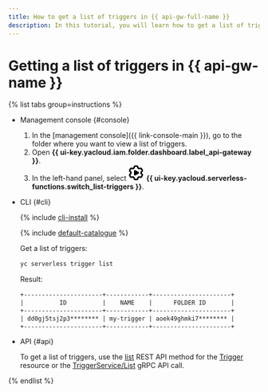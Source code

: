 ```yaml
---
title: How to get a list of triggers in {{ api-gw-full-name }}
description: In this tutorial, you will learn how to get a list of triggers in {{ api-gw-full-name }}.
---
```


# Getting a list of triggers in {{ api-gw-name }}

{% list tabs group=instructions %}

- Management console {#console}

    1. In the [management console]({{ link-console-main }}), go to the folder where you want to view a list of triggers.
    1. Open **{{ ui-key.yacloud.iam.folder.dashboard.label_api-gateway }}**.
    1. In the left-hand panel, select ![image](../../../_assets/console-icons/gear-play.svg) **{{ ui-key.yacloud.serverless-functions.switch_list-triggers }}**.

- CLI {#cli}

    {% include [cli-install](../../../_includes/cli-install.md) %}

    {% include [default-catalogue](../../../_includes/default-catalogue.md) %}

    Get a list of triggers:

    ```bash
    yc serverless trigger list
    ```

    Result:

    ```text
    +----------------------+------------+----------------------+
    |          ID          |    NAME    |      FOLDER ID       |
    +----------------------+------------+----------------------+
    | dd0gj5tsj2p3******** | my-trigger | aoek49ghmki7******** |
    +----------------------+------------+----------------------+
    ```

- API {#api}

  To get a list of triggers, use the [list](../../triggers/api-ref/Trigger/list.md) REST API method for the [Trigger](../../triggers/api-ref/Trigger/index.md) resource or the [TriggerService/List](../../triggers/api-ref/grpc/Trigger/list.md) gRPC API call.

{% endlist %}
